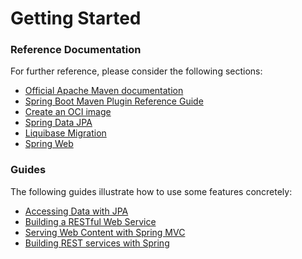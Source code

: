# Getting Started

### Reference Documentation
For further reference, please consider the following sections:

* [Official Apache Maven documentation](https://maven.apache.org/guides/index.html)
* [Spring Boot Maven Plugin Reference Guide](https://docs.spring.io/spring-boot/docs/2.3.1.BUILD-SNAPSHOT/maven-plugin/reference/html/)
* [Create an OCI image](https://docs.spring.io/spring-boot/docs/2.3.1.BUILD-SNAPSHOT/maven-plugin/reference/html/#build-image)
* [Spring Data JPA](https://docs.spring.io/spring-boot/docs/2.3.0.RELEASE/reference/htmlsingle/#boot-features-jpa-and-spring-data)
* [Liquibase Migration](https://docs.spring.io/spring-boot/docs/2.3.0.RELEASE/reference/htmlsingle/#howto-execute-liquibase-database-migrations-on-startup)
* [Spring Web](https://docs.spring.io/spring-boot/docs/2.3.0.RELEASE/reference/htmlsingle/#boot-features-developing-web-applications)

### Guides
The following guides illustrate how to use some features concretely:

* [Accessing Data with JPA](https://spring.io/guides/gs/accessing-data-jpa/)
* [Building a RESTful Web Service](https://spring.io/guides/gs/rest-service/)
* [Serving Web Content with Spring MVC](https://spring.io/guides/gs/serving-web-content/)
* [Building REST services with Spring](https://spring.io/guides/tutorials/bookmarks/)

